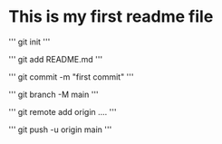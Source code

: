 # This is my first readme file

''' 
git init 
'''

'''
git add README.md 
'''

'''
git commit -m "first commit"
'''

'''
git branch -M main 
'''

'''
git remote add origin ....
'''

'''
git push -u origin main
'''
